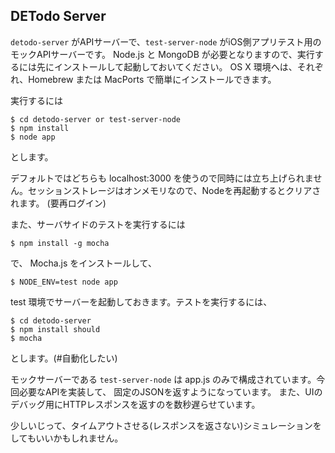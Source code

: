 ## DETodo Server

`detodo-server` がAPIサーバーで、`test-server-node` がiOS側アプリテスト用のモックAPIサーバーです。
Node.js と MongoDB が必要となりますので、実行するには先にインストールして起動しておいてください。
OS X 環境へは、それぞれ、Homebrew または MacPorts で簡単にインストールできます。

実行するには

    $ cd detodo-server or test-server-node
    $ npm install
    $ node app

とします。

デフォルトではどちらも localhost:3000 を使うので同時には立ち上げられません。セッションストレージはオンメモリなので、Nodeを再起動するとクリアされます。
(要再ログイン)

また、サーバサイドのテストを実行するには

    $ npm install -g mocha
    
で、 Mocha.js をインストールして、

    $ NODE_ENV=test node app
    
test 環境でサーバーを起動しておきます。テストを実行するには、

    $ cd detodo-server
    $ npm install should
    $ mocha

とします。(#自動化したい)

モックサーバーである `test-server-node` は app.js のみで構成されています。今回必要なAPIを実装して、
固定のJSONを返すようになっています。
また、UIのデバッグ用にHTTPレスポンスを返すのを数秒遅らせています。

少しいじって、タイムアウトさせる(レスポンスを返さない)シミュレーションをしてもいいかもしれません。

